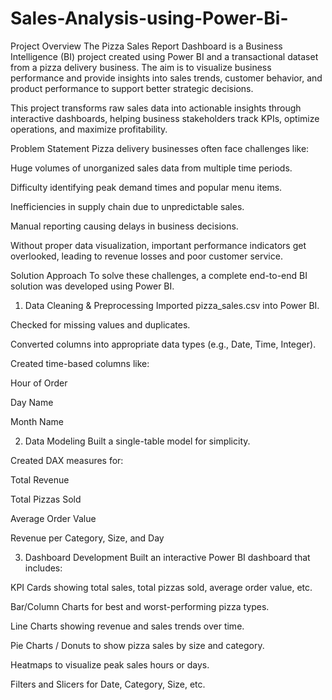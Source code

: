 # Sales-Analysis-using-Power-Bi-
 Project Overview
The Pizza Sales Report Dashboard is a Business Intelligence (BI) project created using Power BI and a transactional dataset from a pizza delivery business. The aim is to visualize business performance and provide insights into sales trends, customer behavior, and product performance to support better strategic decisions.

This project transforms raw sales data into actionable insights through interactive dashboards, helping business stakeholders track KPIs, optimize operations, and maximize profitability.


Problem Statement
Pizza delivery businesses often face challenges like:

Huge volumes of unorganized sales data from multiple time periods.

Difficulty identifying peak demand times and popular menu items.

Inefficiencies in supply chain due to unpredictable sales.

Manual reporting causing delays in business decisions.

Without proper data visualization, important performance indicators get overlooked, leading to revenue losses and poor customer service.


Solution Approach
To solve these challenges, a complete end-to-end BI solution was developed using Power BI.

1. Data Cleaning & Preprocessing
Imported pizza_sales.csv into Power BI.

Checked for missing values and duplicates.

Converted columns into appropriate data types (e.g., Date, Time, Integer).

Created time-based columns like:

Hour of Order

Day Name

Month Name

2. Data Modeling
Built a single-table model for simplicity.

Created DAX measures for:

Total Revenue

Total Pizzas Sold

Average Order Value

Revenue per Category, Size, and Day

3. Dashboard Development
Built an interactive Power BI dashboard that includes:

KPI Cards showing total sales, total pizzas sold, average order value, etc.

Bar/Column Charts for best and worst-performing pizza types.

Line Charts showing revenue and sales trends over time.

Pie Charts / Donuts to show pizza sales by size and category.

Heatmaps to visualize peak sales hours or days.

Filters and Slicers for Date, Category, Size, etc.

